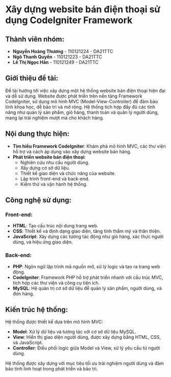 # Xây dựng website bán điện thoại sử dụng CodeIgniter Framework

## Thành viên nhóm:
- **Nguyễn Hoàng Thương** - 110121224 - DA21TTC
- **Ngô Thanh Quyền** - 110121223 - DA21TTC
- **Lê Thị Ngọc Hân** - 110121249 - DA21TTC

## Giới thiệu đề tài:
Đề tài hướng tới việc xây dựng một hệ thống website bán điện thoại hiện đại và dễ sử dụng. Website được phát triển trên nền tảng Framework CodeIgniter, sử dụng mô hình MVC (Model-View-Controller) để đảm bảo tính khoa học, dễ bảo trì và mở rộng. Hệ thống tích hợp đầy đủ các tính năng như quản lý sản phẩm, giỏ hàng, thanh toán và quản lý người dùng, mang lại trải nghiệm mượt mà cho khách hàng.

## Nội dung thực hiện:
- **Tìm hiểu Framework CodeIgniter**: Khám phá mô hình MVC, các thư viện hỗ trợ và cách áp dụng vào xây dựng website bán hàng.
- **Phát triển website bán điện thoại**:
  - Nghiên cứu nhu cầu người dùng.
  - Xây dựng cơ sở dữ liệu.
  - Thiết kế giao diện và chức năng của website.
  - Lập trình front-end và back-end.
  - Kiểm thử và vận hành hệ thống.

## Công nghệ sử dụng:
### Front-end:
- **HTML**: Tạo cấu trúc nội dung trang web.
- **CSS**: Thiết kế và định dạng giao diện, tăng tính thẩm mỹ và thân thiện.
- **JavaScript**: Xây dựng các tương tác động như giỏ hàng, xác thực người dùng, và hiệu ứng giao diện.

### Back-end:
- **PHP**: Ngôn ngữ lập trình mã nguồn mở, xử lý logic và tạo ra trang web động.
- **CodeIgniter**: Framework PHP hỗ trợ phát triển nhanh với cấu trúc MVC, tích hợp các thư viện và công cụ tiện ích.
- **MySQL**: Hệ quản trị cơ sở dữ liệu để quản lý sản phẩm, người dùng, và đơn hàng.

## Kiến trúc hệ thống:
Hệ thống được thiết kế dựa trên mô hình MVC:
- **Model**: Xử lý dữ liệu và tương tác với cơ sở dữ liệu MySQL.
- **View**: Hiển thị giao diện người dùng, được xây dựng bằng HTML, CSS, và JavaScript.
- **Controller**: Điều phối logic giữa Model và View, xử lý yêu cầu từ người dùng.

Hệ thống được xây dựng với mục tiêu tối ưu trải nghiệm người dùng và đảm bảo tính linh hoạt trong phát triển và bảo trì. 

